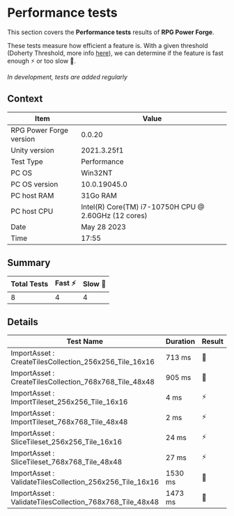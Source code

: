 # Performance tests

This section covers the **Performance tests** results of **RPG Power Forge**.

These tests measure how efficient a feature is. With a given threshold (Doherty Threshold, more info [here](https://lawsofux.com/doherty-threshold/])), we can determine if the feature is fast enough ⚡ or too slow 🐌.

*In development, tests are added regularly*

## Context

Item|Value
---|---
RPG Power Forge version| 0.0.20
Unity version| 2021.3.25f1
Test Type| Performance
PC OS| Win32NT
PC OS version| 10.0.19045.0
PC host RAM| 31Go RAM
PC host CPU| Intel(R) Core(TM) i7-10750H CPU @ 2.60GHz (12 cores)
Date| May 28 2023
Time| 17:55

## Summary

Total Tests|Fast ⚡|Slow 🐌
---|---|---
8|4|4

## Details

Test Name|Duration|Result
---|---|---
ImportAsset : CreateTilesCollection_256x256_Tile_16x16|713 ms|🐌
ImportAsset : CreateTilesCollection_768x768_Tile_48x48|905 ms|🐌
ImportAsset : ImportTileset_256x256_Tile_16x16|4 ms|⚡
ImportAsset : ImportTileset_768x768_Tile_48x48|2 ms|⚡
ImportAsset : SliceTileset_256x256_Tile_16x16|24 ms|⚡
ImportAsset : SliceTileset_768x768_Tile_48x48|27 ms|⚡
ImportAsset : ValidateTilesCollection_256x256_Tile_16x16|1530 ms|🐌
ImportAsset : ValidateTilesCollection_768x768_Tile_48x48|1473 ms|🐌
